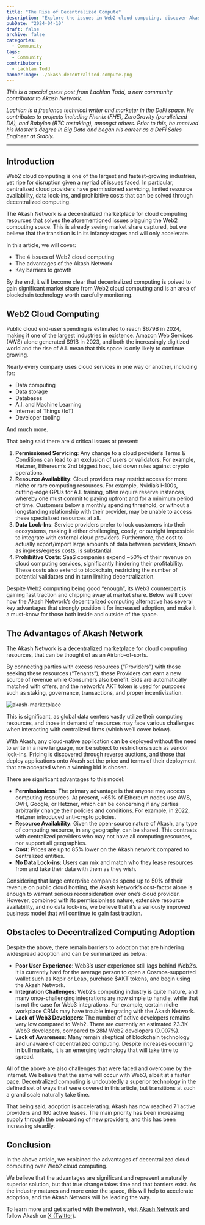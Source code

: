 ```yaml
---
title: "The Rise of Decentralized Compute"
description: "Explore the issues in Web2 cloud computing, discover Akash Network's decentralized solution, and learn about adoption barriers in the evolving tech space."
pubDate: "2024-04-10"
draft: false
archive: false
categories:
  - Community
tags:
  - Community
contributors:
  - Lachlan Todd
bannerImage: ./akash-decentralized-compute.png
---
```


*This is a special guest post from Lachlan Todd, a new community contributor to Akash Network.*

*Lachlan is a freelance technical writer and marketer in the DeFi space. He contributes to projects including Fhenix (FHE), ZeroGravity (parallelized DA), and Babylon (BTC restaking), amongst others. Prior to this, he received his Master's degree in Big Data and began his career as a DeFi Sales Engineer at Stably.*

---

## Introduction

Web2 cloud computing is one of the largest and fastest-growing industries, yet ripe for disruption given a myriad of issues faced. In particular, centralized cloud providers have permissioned servicing, limited resource availability, data lock-ins, and prohibitive costs that can be solved through decentralized computing.

The Akash Network is a decentralized marketplace for cloud computing resources that solves the aforementioned issues plaguing the Web2 computing space. This is already seeing market share captured, but we believe that the transition is in its infancy stages and will only accelerate.

In this article, we will cover:
- The 4 issues of Web2 cloud computing
- The advantages of the Akash Network
- Key barriers to growth

By the end, it will become clear that decentralized computing is poised to gain significant market share from Web2 cloud computing and is an area of blockchain technology worth carefully monitoring.

## Web2 Cloud Computing

Public cloud end-user spending is estimated to reach $679B in 2024, making it one of the largest industries in existence. Amazon Web Services (AWS) alone generated $91B in 2023, and both the increasingly digitized world and the rise of A.I. mean that this space is only likely to continue growing.

Nearly every company uses cloud services in one way or another, including for:
- Data computing
- Data storage
- Databases
- A.I. and Machine Learning
- Internet of Things (IoT)
- Developer tooling

And much more.

That being said there are 4 critical issues at present:

1. **Permissioned Servicing**: Any change to a cloud provider’s Terms & Conditions can lead to an exclusion of users or validators. For example, Hetzner, Ethereum’s 2nd biggest host, laid down rules against crypto operations.
2. **Resource Availability**: Cloud providers may restrict access for more niche or rare computing resources. For example, Nvidia’s H100s, cutting-edge GPUs for A.I. training, often require reserve instances, whereby one must commit to paying upfront and for a minimum period of time. Customers below a monthly spending threshold, or without a longstanding relationship with their provider, may be unable to access these specialized resources at all.
3. **Data Lock-Ins**: Service providers prefer to lock customers into their ecosystems, making it either challenging, costly, or outright impossible to integrate with external cloud providers. Furthermore, the cost to actually export/import large amounts of data between providers, known as ingress/egress costs, is substantial.
4. **Prohibitive Costs**: SaaS companies expend ~50% of their revenue on cloud computing services, significantly hindering their profitability. These costs also extend to blockchain, restricting the number of potential validators and in turn limiting decentralization.

Despite Web2 computing being good “enough”, its Web3 counterpart is gaining fast traction and chipping away at market share. Below we’ll cover how the Akash Network’s decentralized computing alternative has several key advantages that strongly position it for increased adoption, and make it a must-know for those both inside and outside of the space.

## The Advantages of Akash Network

The Akash Network is a decentralized marketplace for cloud computing resources, that can be thought of as an Airbnb-of-sorts.

By connecting parties with excess resources (“Providers”) with those seeking these resources (“Tenants”), these Providers can earn a new source of revenue while Consumers also benefit. Bids are automatically matched with offers, and the network’s AKT token is used for purposes such as staking, governance, transactions, and proper incentivization.

![akash-marketplace](./akash-marketplace.png)

This is significant, as global data centers vastly utilize their computing resources, and those in demand of resources may face various challenges when interacting with centralized firms (which we’ll cover below).

With Akash, any cloud-native application can be deployed without the need to write in a new language, nor be subject to restrictions such as vendor lock-ins. Pricing is discovered through reverse auctions, and those that deploy applications onto Akash set the price and terms of their deployment that are accepted when a winning bid is chosen.

There are significant advantages to this model:

- **Permissionless**: The primary advantage is that anyone may access computing resources. At present, ~65% of Ethereum nodes use AWS, OVH, Google, or Hetzner, which can be concerning if any parties arbitrarily change their policies and conditions. For example, in 2022, Hetzner introduced anti-crypto policies.
- **Resource Availability**: Given the open-source nature of Akash, any type of computing resource, in any geography, can be shared. This contrasts with centralized providers who may not have all computing resources, nor support all geographies.
- **Cost**: Prices are up to 85% lower on the Akash network compared to centralized entities.
- **No Data Lock-ins**: Users can mix and match who they lease resources from and take their data with them as they wish.

Considering that large enterprise companies spend up to 50% of their revenue on public cloud hosting, the Akash Network’s cost-factor alone is enough to warrant serious reconsideration over one’s cloud provider. However, combined with its permissionless nature, extensive resource availability, and no data lock-ins, we believe that it’s a seriously improved business model that will continue to gain fast traction.

## Obstacles to Decentralized Computing Adoption

Despite the above, there remain barriers to adoption that are hindering widespread adoption and can be summarized as below:
- **Poor User Experience**: Web3’s user experience still lags behind Web2’s. It is currently hard for the average person to open a Cosmos-supported wallet such as Keplr or Leap, purchase $AKT tokens, and begin using the Akash Network.
- **Integration Challenges**: Web2’s computing industry is quite mature, and many once-challenging integrations are now simple to handle, while that is not the case for Web3 integrations. For example, certain niche workplace CRMs may have trouble integrating with the Akash Network.
- **Lack of Web3 Developers**: The number of active developers remains very low compared to Web2. There are currently an estimated 23.3K Web3 developers, compared to 28M Web2 developers (0.007%).
- **Lack of Awareness**: Many remain skeptical of blockchain technology and unaware of decentralized computing. Despite increases occurring in bull markets, it is an emerging technology that will take time to spread.

All of the above are also challenges that were faced and overcome by the internet. We believe that the same will occur with Web3, albeit at a faster pace. Decentralized computing is undoubtedly a superior technology in the defined set of ways that were covered in this article, but transitions at such a grand scale naturally take time.

That being said, adoption is accelerating. Akash has now reached 71 active providers and 160 active leases. The main priority has been increasing supply through the onboarding of new providers, and this has been increasing steadily.

## Conclusion

In the above article, we explained the advantages of decentralized cloud computing over Web2 cloud computing.

We believe that the advantages are significant and represent a naturally superior solution, but that true change takes time and that barriers exist. As the industry matures and more enter the space, this will help to accelerate adoption, and the Akash Network will be leading the way. 

To learn more and get started with the network, visit [Akash Network](https://akash.network/) and follow Akash on [X (Twitter)](https://twitter.com/akashnet).

